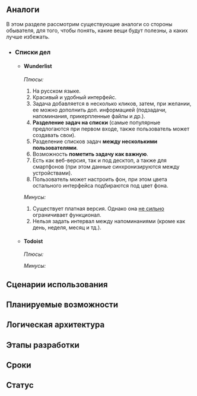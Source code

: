 ## Аналоги
В этом разделе рассмотрим существующие аналоги со стороны обывателя, для того, чтобы понять, какие вещи будут полезны, а каких лучше избежать.

+ ### Списки дел
    + #### Wunderlist
    
        *Плюсы:*
        
        1. На русском языке.
        2. Красивый и удобный интерфейс.
        3. Задача добавляется в несколько кликов, затем, при желании, ее можно дополнить доп. информацией (подзадачи, напоминания, прикерпленные файлы и др.).
        4. **Разделение задач на списки** (самые популярные предлогаются при первом входе, также пользователь может создавать свои).
        5. Разделение списков задач **между несколькими пользователями**.
        6. Возможность **пометить задачу как важную**.
        7. Есть как веб-версия, так и под десктоп, а также для смартфонов (при этом данные синхронизируются между устройствами).
        8. Пользователь может настроить фон, при этом цвета остального интерфейса подбираются под цвет фона.
        
        *Минусы:*
        
        1. Существует платная версия. Однако она [не сильно](https://www.wunderlist.com/ru/pro/) ограничивает функционал.
        2. Нельзя задать интервал между напоминаниями (кроме как день, неделя, месяц и тд.).
        
    + #### Todoist

        *Плюсы:*
        
        

        *Минусы:*
        
        
        
## Сценарии использования
## Планируемые возможности
## Логическая архитектура
## Этапы разработки
## Сроки
## Статус
